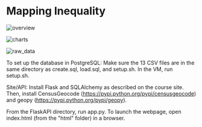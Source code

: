 # Mapping Inequality

![overview](radial-housing=project/images/overview.jpg)

![charts](radial-housing-project/images/charts.jpg)

![raw_data](radial-housing-project/images/rawdata.jpg)

To set up the database in PostgreSQL:
Make sure the 13 CSV files are in the same directory as create.sql, load.sql, and setup.sh. In the VM, run setup.sh. 

Site/API:
Install Flask and SQLAlchemy as described on the course site. Then, install CensusGeocode (https://pypi.python.org/pypi/censusgeocode) and geopy (https://pypi.python.org/pypi/geopy). 

From the FlaskAPI directory, run app.py. 
To launch the webpage, open index.html (from the "html" folder) in a browser. 
